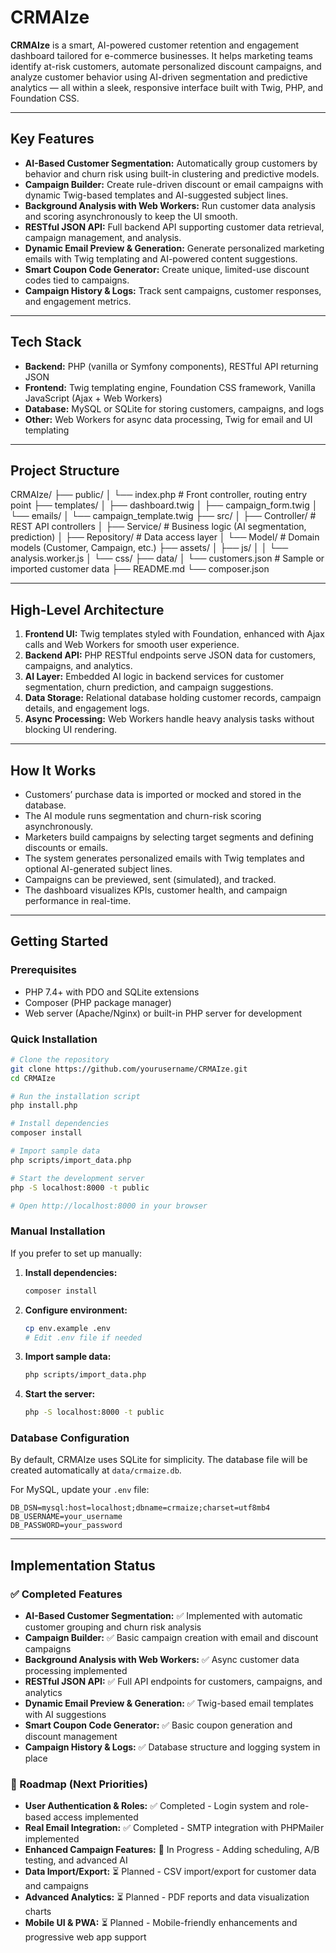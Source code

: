 # CRMAIze

**CRMAIze** is a smart, AI-powered customer retention and engagement dashboard tailored for e-commerce businesses. It helps marketing teams identify at-risk customers, automate personalized discount campaigns, and analyze customer behavior using AI-driven segmentation and predictive analytics — all within a sleek, responsive interface built with Twig, PHP, and Foundation CSS.

---

## Key Features

- **AI-Based Customer Segmentation:** Automatically group customers by behavior and churn risk using built-in clustering and predictive models.
- **Campaign Builder:** Create rule-driven discount or email campaigns with dynamic Twig-based templates and AI-suggested subject lines.
- **Background Analysis with Web Workers:** Run customer data analysis and scoring asynchronously to keep the UI smooth.
- **RESTful JSON API:** Full backend API supporting customer data retrieval, campaign management, and analysis.
- **Dynamic Email Preview & Generation:** Generate personalized marketing emails with Twig templating and AI-powered content suggestions.
- **Smart Coupon Code Generator:** Create unique, limited-use discount codes tied to campaigns.
- **Campaign History & Logs:** Track sent campaigns, customer responses, and engagement metrics.

---

## Tech Stack

- **Backend:** PHP (vanilla or Symfony components), RESTful API returning JSON
- **Frontend:** Twig templating engine, Foundation CSS framework, Vanilla JavaScript (Ajax + Web Workers)
- **Database:** MySQL or SQLite for storing customers, campaigns, and logs
- **Other:** Web Workers for async data processing, Twig for email and UI templating

---

## Project Structure

CRMAIze/
├── public/
│ └── index.php # Front controller, routing entry point
├── templates/
│ ├── dashboard.twig
│ ├── campaign_form.twig
│ └── emails/
│ └── campaign_template.twig
├── src/
│ ├── Controller/ # REST API controllers
│ ├── Service/ # Business logic (AI segmentation, prediction)
│ ├── Repository/ # Data access layer
│ └── Model/ # Domain models (Customer, Campaign, etc.)
├── assets/
│ ├── js/
│ │ └── analysis.worker.js
│ └── css/
├── data/
│ └── customers.json # Sample or imported customer data
├── README.md
└── composer.json

---

## High-Level Architecture

1. **Frontend UI:** Twig templates styled with Foundation, enhanced with Ajax calls and Web Workers for smooth user experience.
2. **Backend API:** PHP RESTful endpoints serve JSON data for customers, campaigns, and analytics.
3. **AI Layer:** Embedded AI logic in backend services for customer segmentation, churn prediction, and campaign suggestions.
4. **Data Storage:** Relational database holding customer records, campaign details, and engagement logs.
5. **Async Processing:** Web Workers handle heavy analysis tasks without blocking UI rendering.

---

## How It Works

- Customers’ purchase data is imported or mocked and stored in the database.
- The AI module runs segmentation and churn-risk scoring asynchronously.
- Marketers build campaigns by selecting target segments and defining discounts or emails.
- The system generates personalized emails with Twig templates and optional AI-generated subject lines.
- Campaigns can be previewed, sent (simulated), and tracked.
- The dashboard visualizes KPIs, customer health, and campaign performance in real-time.

---

## Getting Started

### Prerequisites

- PHP 7.4+ with PDO and SQLite extensions
- Composer (PHP package manager)
- Web server (Apache/Nginx) or built-in PHP server for development

### Quick Installation

```bash
# Clone the repository
git clone https://github.com/yourusername/CRMAIze.git
cd CRMAIze

# Run the installation script
php install.php

# Install dependencies
composer install

# Import sample data
php scripts/import_data.php

# Start the development server
php -S localhost:8000 -t public

# Open http://localhost:8000 in your browser
```

### Manual Installation

If you prefer to set up manually:

1. **Install dependencies:**

   ```bash
   composer install
   ```

2. **Configure environment:**

   ```bash
   cp env.example .env
   # Edit .env file if needed
   ```

3. **Import sample data:**

   ```bash
   php scripts/import_data.php
   ```

4. **Start the server:**
   ```bash
   php -S localhost:8000 -t public
   ```

### Database Configuration

By default, CRMAIze uses SQLite for simplicity. The database file will be created automatically at `data/crmaize.db`.

For MySQL, update your `.env` file:

```
DB_DSN=mysql:host=localhost;dbname=crmaize;charset=utf8mb4
DB_USERNAME=your_username
DB_PASSWORD=your_password
```

---

## Implementation Status

### ✅ Completed Features

- **AI-Based Customer Segmentation:** ✅ Implemented with automatic customer grouping and churn risk analysis
- **Campaign Builder:** ✅ Basic campaign creation with email and discount campaigns
- **Background Analysis with Web Workers:** ✅ Async customer data processing implemented
- **RESTful JSON API:** ✅ Full API endpoints for customers, campaigns, and analytics
- **Dynamic Email Preview & Generation:** ✅ Twig-based email templates with AI suggestions
- **Smart Coupon Code Generator:** ✅ Basic coupon generation and discount management
- **Campaign History & Logs:** ✅ Database structure and logging system in place

### 🚧 Roadmap (Next Priorities)

- **User Authentication & Roles:** ✅ Completed - Login system and role-based access implemented
- **Real Email Integration:** ✅ Completed - SMTP integration with PHPMailer implemented
- **Enhanced Campaign Features:** 🔄 In Progress - Adding scheduling, A/B testing, and advanced AI
- **Data Import/Export:** ⏳ Planned - CSV import/export for customer data and campaigns
- **Advanced Analytics:** ⏳ Planned - PDF reports and data visualization charts
- **Mobile UI & PWA:** ⏳ Planned - Mobile-friendly enhancements and progressive web app support
